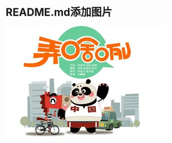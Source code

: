 README.md添加图片
============

![image](https://raw.githubusercontent.com/itmyhome2013/add_pic/master/images/nongshalie.jpg)

